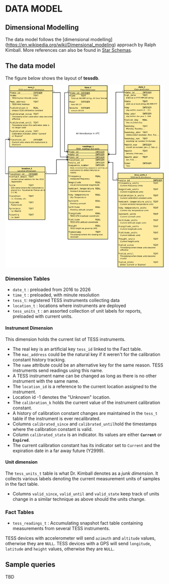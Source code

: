 # DATA MODEL

## Dimensional Modelling

The data model follows the [dimensional modelling]
(https://en.wikipedia.org/wiki/Dimensional_modeling) approach by Ralph Kimball. 
More references can also be found in [Star Schemas](https://en.wikipedia.org/wiki/Star_schema).

## The data model

The figure below shows the layout of **tessdb**.

![TESS Database Model](tessdb-full.png)

### Dimension Tables

* `date_t`      : preloaded from 2016 to 2026
* `time_t`      : preloaded, with minute resolution
* `tess_t`: registered TESS instruments collecting data
* `location_t`  : locations where instruments are deployed
* `tess_units_t`     : an assorted collection of unit labels for reports, preloaded with current units.

#### Instrument Dimension

This dimension holds the current list of TESS instruments. 

* The real key is an artificial key `tess_id` linked to the Fact table.
* The `mac_address` could be the natural key if it weren't for the calibration constant history tracking.
* The `name` attribute could be an alternative key for the same reason. TESS instruments send readings using this name.
* A TESS instrument name can be changed as long as there is no other instrument with the same name.
* The `location_id` is a reference to the current location assigned to the instrument.
* Location id -1 denotes the "Unknown" location.
* The `calibration_k` holds the current value of the instrument calibration constant.
* A history of calibration constant changes are maintained in the `tess_t` table if the instrument is ever recalibrated. 
* Columns `calibrated_since` and `calibrated_until`hold the timestamps where the calibration constant is valid. 
* Column `calibrated_state` is an indicator. Its values are either **`Current`** or **`Expired`**. 
* The current calibration constant has its indicator set to `Current` and the expiration date in a far away future (Y2999).

#### Unit dimension

The `tess_units_t` table is what Dr. Kimball denotes as a *junk dimension*. It collects various labels denoting
the current measurement units of samples in the fact table. 

* Columns `valid_since`, `valid_until` and `valid_state` keep track of units change in a similar technique as above should the units change.

### Fact Tables

* `tess_readings_t` : Accumulating snapshot fact table containing measurements from several TESS instruments.

TESS devices with accelerometer will send `azimuth` and `altitude` values, otherwise they are `NULL`.
TESS devices with a GPS will send `longitude`, `latitude` and `height` values, otherwise they are `NULL`.

## Sample queries

TBD

